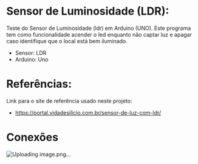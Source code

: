 # Sensor de Luminosidade (LDR):

 Teste do Sensor de Luminosidade (ldr) em Arduino (UNO).
 Este programa tem como funcionalidade acender o led enquanto não captar luz e apagar caso identifique que o local está bem iluminado.

 - Sensor: LDR
 - Arduino: Uno


# Referências:

Link para o site de referência usado neste projeto:
- https://portal.vidadesilicio.com.br/sensor-de-luz-com-ldr/


# Conexões

![Uploading image.png…]()

